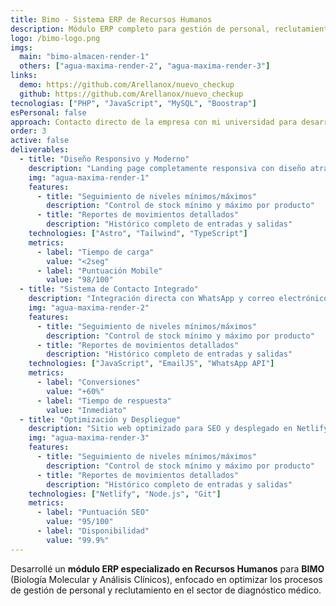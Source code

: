 ```yaml
---
title: Bimo - Sistema ERP de Recursos Humanos
description: Módulo ERP completo para gestión de personal, reclutamiento y requisiciones de vacantes desarrollado para Bimo, empresa líder en biología molecular y análisis clínicos en Tabasco.
logo: /bimo-logo.png
imgs:
  main: "bimo-almacen-render-1"
  others: ["agua-maxima-render-2", "agua-maxima-render-3"]
links:
  demo: https://github.com/Arellanox/nuevo_checkup
  github: https://github.com/Arellanox/nuevo_checkup
tecnologias: ["PHP", "JavaScript", "MySQL", "Boostrap"]
esPersonal: false
approach: Contacto directo de la empresa con mi universidad para desarrollo de soluciones empresariales.
order: 3
active: false
deliverables:
  - title: "Diseño Responsivo y Moderno"
    description: "Landing page completamente responsiva con diseño atractivo y optimizada para dispositivos móviles y desktop."
    img: "agua-maxima-render-1"
    features:
      - title: "Seguimiento de niveles mínimos/máximos"
        description: "Control de stock mínimo y máximo por producto"
      - title: "Reportes de movimientos detallados"
        description: "Histórico completo de entradas y salidas"
    technologies: ["Astro", "Tailwind", "TypeScript"]
    metrics:
      - label: "Tiempo de carga"
        value: "<2seg"
      - label: "Puntuación Mobile"
        value: "98/100"
  - title: "Sistema de Contacto Integrado"
    description: "Integración directa con WhatsApp y correo electrónico para facilitar el contacto y pedidos de clientes."
    img: "agua-maxima-render-2"
    features:
      - title: "Seguimiento de niveles mínimos/máximos"
        description: "Control de stock mínimo y máximo por producto"
      - title: "Reportes de movimientos detallados"
        description: "Histórico completo de entradas y salidas"
    technologies: ["JavaScript", "EmailJS", "WhatsApp API"]
    metrics:
      - label: "Conversiones"
        value: "+60%"
      - label: "Tiempo de respuesta"
        value: "Inmediato"
  - title: "Optimización y Despliegue"
    description: "Sitio web optimizado para SEO y desplegado en Netlify con certificado SSL y dominio personalizado."
    img: "agua-maxima-render-3"
    features:
      - title: "Seguimiento de niveles mínimos/máximos"
        description: "Control de stock mínimo y máximo por producto"
      - title: "Reportes de movimientos detallados"
        description: "Histórico completo de entradas y salidas"
    technologies: ["Netlify", "Node.js", "Git"]
    metrics:
      - label: "Puntuación SEO"
        value: "95/100"
      - label: "Disponibilidad"
        value: "99.9%"
---
```


Desarrollé un **módulo ERP especializado en Recursos Humanos** para **BIMO** (Biología Molecular y Análisis Clínicos), enfocado en optimizar los procesos de gestión de personal y reclutamiento en el sector de diagnóstico médico.
